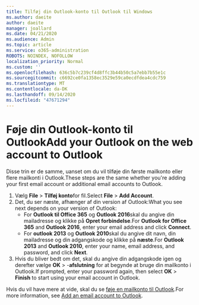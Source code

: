 ```yaml
---
title: Tilføj din Outlook-konto til Outlook til Windows
ms.author: daeite
author: daeite
manager: joallard
ms.date: 04/21/2020
ms.audience: Admin
ms.topic: article
ms.service: o365-administration
ROBOTS: NOINDEX, NOFOLLOW
localization_priority: Normal
ms.custom: ''
ms.openlocfilehash: 636c5b7c239cf4d8ffc3b44b50c5a7ebb7b55e1c
ms.sourcegitcommit: c6692ce0fa1358ec3529e59ca0ecdfdea4cdc759
ms.translationtype: MT
ms.contentlocale: da-DK
ms.lasthandoff: 09/14/2020
ms.locfileid: "47671294"
---
```

# <a name="add-your-outlook-on-the-web-account-to-outlook"></a><span data-ttu-id="0f371-102">Føje din Outlook-konto til Outlook</span><span class="sxs-lookup"><span data-stu-id="0f371-102">Add your Outlook on the web account to Outlook</span></span>

<span data-ttu-id="0f371-103">Disse trin er de samme, uanset om du vil tilføje din første mailkonto eller flere mailkonti i Outlook.</span><span class="sxs-lookup"><span data-stu-id="0f371-103">These steps are the same whether you're adding your first email account or additional email accounts to Outlook.</span></span>

1. <span data-ttu-id="0f371-104">Vælg **File**  >  **Tilføj konto**for fil.</span><span class="sxs-lookup"><span data-stu-id="0f371-104">Select **File** > **Add Account**.</span></span>
1. <span data-ttu-id="0f371-105">Det, du ser næste, afhænger af din version af Outlook:</span><span class="sxs-lookup"><span data-stu-id="0f371-105">What you see next depends on your version of Outlook:</span></span>
    - <span data-ttu-id="0f371-106">For **Outlook til Office 365** og **Outlook 2016**skal du angive din mailadresse og klikke på **Opret forbindelse**.</span><span class="sxs-lookup"><span data-stu-id="0f371-106">For **Outlook for Office 365** and **Outlook 2016**, enter your email address and click **Connect**.</span></span>
    - <span data-ttu-id="0f371-107">For **outlook 2013** og **Outlook 2010**skal du angive dit navn, din mailadresse og din adgangskode og klikke på **næste**.</span><span class="sxs-lookup"><span data-stu-id="0f371-107">For **Outlook 2013** and **Outlook 2010**, enter your name, email address, and password, and click **Next**.</span></span>
1. <span data-ttu-id="0f371-108">Hvis du bliver bedt om det, skal du angive din adgangskode igen og derefter vælge **OK**  >  -**afslutning** for at begynde at bruge din mailkonto i Outlook.</span><span class="sxs-lookup"><span data-stu-id="0f371-108">If prompted, enter your password again, then select **OK** > **Finish** to start using your email account in Outlook.</span></span>

<span data-ttu-id="0f371-109">Hvis du vil have mere at vide, skal du se [føje en mailkonto til Outlook](https://support.office.com/article/6e27792a-9267-4aa4-8bb6-c84ef146101b).</span><span class="sxs-lookup"><span data-stu-id="0f371-109">For more information, see [Add an email account to Outlook](https://support.office.com/article/6e27792a-9267-4aa4-8bb6-c84ef146101b).</span></span>